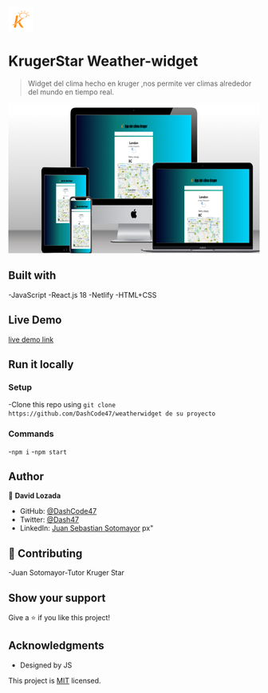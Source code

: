 <img src="./image-removebg-preview%20(2).png" height="50px">

# KrugerStar Weather-widget

> Widget del clima hecho en kruger ,nos permite ver climas alrededor del mundo en tiempo real.

<img src="./src/assets/mock.png" height="300px">

## Built with

-JavaScript
-React.js 18
-Netlify
-HTML+CSS

## Live Demo

[live demo link](https://weatherwidget-uhbm.vercel.app)

## Run it locally

### Setup

-Clone this repo using `git clone https://github.com/DashCode47/weatherwidget de su proyecto`

### Commands

-`npm i` -`npm start`

## Author

👤 **David Lozada**

- GitHub: [@DashCode47](https://github.com/DashCode47)
- Twitter: [@Dash47](https://twitter.com/dash47)
- LinkedIn: [Juan Sebastian Sotomayor](https://linkedin.com/in/david-lozada47)
  px"

## 🤝 Contributing

-Juan Sotomayor-Tutor Kruger Star

## Show your support

Give a ⭐ if you like this project!

## Acknowledgments

- Designed by JS

This project is [MIT](./MIT.md) licensed.
